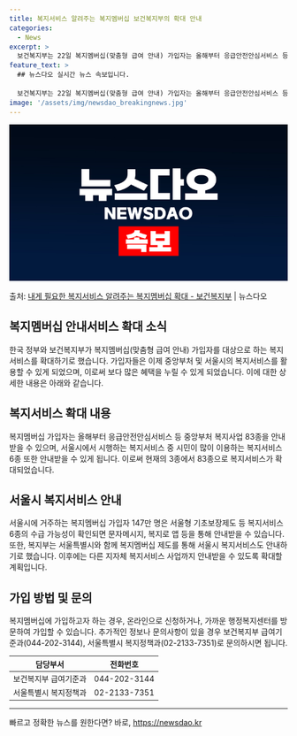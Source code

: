 ```yaml
---
title: 복지서비스 알려주는 복지멤버십 보건복지부의 확대 안내
categories:
  - News
excerpt: >
  보건복지부는 22일 복지멤버십(맞춤형 급여 안내) 가입자는 올해부터 응급안전안심서비스 등 중앙부처 복지사업 …
feature_text: >
  ## 뉴스다오 실시간 뉴스 속보입니다.

  보건복지부는 22일 복지멤버십(맞춤형 급여 안내) 가입자는 올해부터 응급안전안심서비스 등 중앙부처 복지사업 …
image: '/assets/img/newsdao_breakingnews.jpg'
---
```


![뉴스다오 속보](/assets/img/newsdao_breakingnews.jpg)

<p>출처: <a href="https://newsdao.kr/3046" rel="dofollow">내게 필요한 복지서비스 알려주는 복지멤버십 확대 - 보건복지부</a> | 뉴스다오</p>

<h2 data-ke-size="size26">복지멤버십 안내서비스 확대 소식</h2>
<p data-ke-size="size16">한국 정부와 보건복지부가 복지멤버십(맞춤형 급여 안내) 가입자를 대상으로 하는 복지서비스를 확대하기로 했습니다. 가입자들은 이제 중앙부처 및 서울시의 복지서비스를 활용할 수 있게 되었으며, 이로써 보다 많은 혜택을 누릴 수 있게 되었습니다. 이에 대한 상세한 내용은 아래와 같습니다.</p>

<h2 data-ke-size="size24">복지서비스 확대 내용</h2>
<p data-ke-size="size16">복지멤버십 가입자는 올해부터 응급안전안심서비스 등 중앙부처 복지사업 83종을 안내받을 수 있으며, 서울시에서 시행하는 복지서비스 중 시민이 많이 이용하는 복지서비스 6종 또한 안내받을 수 있게 됩니다. 이로써 현재의 3종에서 83종으로 복지서비스가 확대되었습니다.</p>

<h2 data-ke-size="size24">서울시 복지서비스 안내</h2>
<p data-ke-size="size16">서울시에 거주하는 복지멤버십 가입자 147만 명은 서울형 기초보장제도 등 복지서비스 6종의 수급 가능성이 확인되면 문자메시지, 복지로 앱 등을 통해 안내받을 수 있습니다. 또한, 복지부는 서울특별시와 함께 복지멤버십 제도를 통해 서울시 복지서비스도 안내하기로 했습니다. 이후에는 다른 지자체 복지서비스 사업까지 안내받을 수 있도록 확대할 계획입니다.</p>

<h2 data-ke-size="size24">가입 방법 및 문의</h2>
<p data-ke-size="size16">복지멤버십에 가입하고자 하는 경우, 온라인으로 신청하거나, 가까운 행정복지센터를 방문하여 가입할 수 있습니다. 추가적인 정보나 문의사항이 있을 경우 보건복지부 급여기준과(044-202-3144), 서울특별시 복지정책과(02-2133-7351)로 문의하시면 됩니다.</p>

<table>
	<thead>
		<tr>
			<th>담당부서</th>
			<th>전화번호</th>
		</tr>
	</thead>
	<tbody>
		<tr>
			<td>보건복지부 급여기준과</td>
			<td>044-202-3144</td>
		</tr>
		<tr>
			<td>서울특별시 복지정책과</td>
			<td>02-2133-7351</td>
		</tr>
	</tbody>
</table>

<hr data-ke-size="size16"> 

빠르고 정확한 뉴스를 원한다면? 바로, <a href="https://newsdao.kr" rel="dofollow">https://newsdao.kr</a>


    
